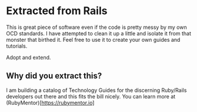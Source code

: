 # Extracted from Rails

This is great piece of software even if the code is pretty messy by my own OCD standards. I have
attempted to clean it up a little and isolate it from that monster that birthed it. Feel free to
use it to create your own guides and tutorials.

Adopt and extend.

## Why did you extract this?

I am building a catalog of Technology Guides for the discerning Ruby/Rails developers out there
and this fits the bill nicely. You can learn more at (RubyMentor)[https://rubymentor.io]
